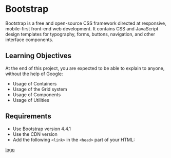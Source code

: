 # Bootstrap

Bootstrap is a free and open-source CSS framework directed at responsive, mobile-first front-end web development. It contains CSS and JavaScript design templates for typography, forms, buttons, navigation, and other interface components.

## Learning Objectives

At the end of this project, you are expected to be able to explain to anyone, without the help of Google:

- Usage of Containers
- Usage of the Grid system
- Usage of Components
- Usage of Utilities

## Requirements

- Use Bootstrap version 4.4.1
- Use the CDN version
- Add the following `<link>` in the `<head>` part of your HTML:

[logo](logo.png)